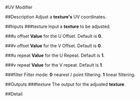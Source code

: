 #UV Modifier

##Description
Adjust a **texture's** UV coordinates.

##Inputs
###texture
Input a **texture** to be adjusted.

###u offset
**Value** for the U Offset. Default is **0**.

###v offset
**Value** for the V Offset. Default is **0**.

###u repeat
**Value** for the U Repeat. Default is **1**.

###v repeat
**Value** for the V repeat. Default is **1**.

###filter
Filter mode:
**0** nearest / point filtering.
**1** linear filtering.

##Outputs
###texture
The output for the adjusted **texture**.

##Detail

